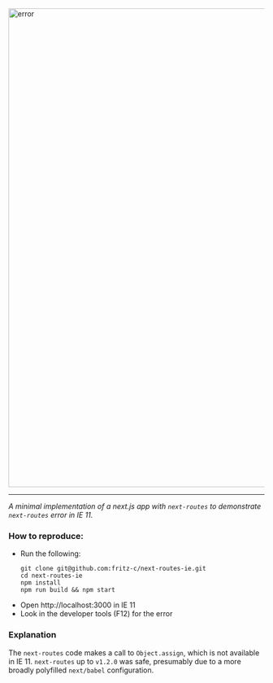 <img width="941" alt="error" src="https://user-images.githubusercontent.com/4413963/38013317-b345a528-329f-11e8-89bd-89891ad2db96.png">

------------

_A minimal implementation of a next.js app with `next-routes` to demonstrate `next-routes` error in IE 11._

### How to reproduce:

* Run the following:
  ```
  git clone git@github.com:fritz-c/next-routes-ie.git
  cd next-routes-ie
  npm install
  npm run build && npm start
  ```
* Open http://localhost:3000 in IE 11
* Look in the developer tools (F12) for the error

### Explanation
The `next-routes` code makes a call to `Object.assign`, which is not available in IE 11. `next-routes` up to `v1.2.0` was safe, presumably due to a more broadly polyfilled `next/babel` configuration.
